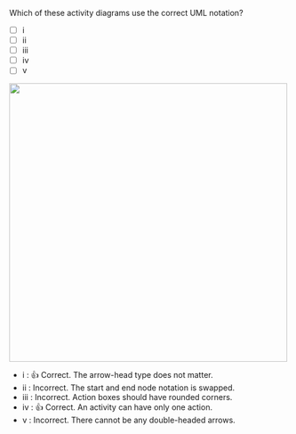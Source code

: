<panel header=":lock::key: Which activity diagrams are correct?">
<question>

Which of these activity diagrams use the correct UML notation?

- [ ] i 
- [ ] ii
- [ ] iii
- [ ] iv
- [ ] v

<img src="{{baseUrl}}/uml/activityDiagrams/basicNotations/linearPaths/images/q-correctNotation.png" width="500" />
<p/>

<div slot="answer">

* i : :+1: Correct. The arrow-head type does not matter. 
* ii : Incorrect. The start and end node notation is swapped.
* iii : Incorrect. Action boxes should have rounded corners.
* iv : :+1: Correct. An activity can have only one action.
* v : Incorrect. There cannot be any double-headed arrows.

</div>
</question>
</panel>
